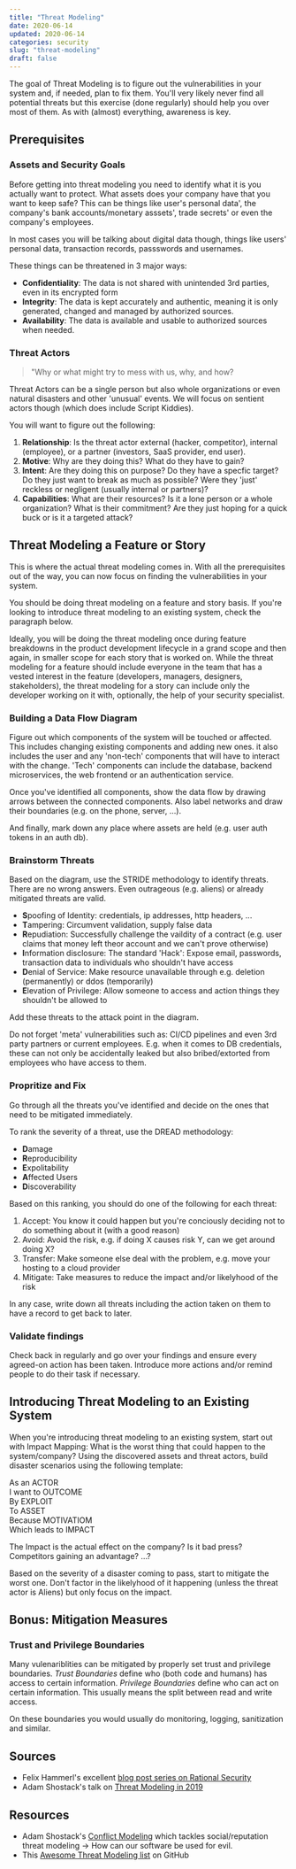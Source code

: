 ```yaml
---
title: "Threat Modeling"
date: 2020-06-14
updated: 2020-06-14
categories: security
slug: "threat-modeling"
draft: false
---
```


The goal of Threat Modeling is to figure out the vulnerabilities in your system and, if needed, plan to fix them. You'll very likely never find all potential threats but this exercise (done regularly) should help you over most of them. As with (almost) everything, awareness is key.

## Prerequisites

### Assets and Security Goals

Before getting into threat modeling you need to identify what it is you actually want to protect. What assets does your company have that you want to keep safe? This can be things like user's personal data', the company's bank accounts/monetary asssets',  trade secrets' or even the company's employees.

In most cases you will be talking about digital data though, things like users' personal data, transaction records, passswords and usernames.

These things can be threatened in 3 major ways:

* **Confidentiality**: The data is not shared with unintended 3rd parties, even in its encrypted form
* **Integrity**: The data is kept accurately and authentic, meaning it is only generated, changed and managed by authorized sources.
* **Availability**: The data is available and usable to authorized sources when needed.


### Threat Actors

> "Why or what might try to mess with us, why, and how?

Threat Actors can be a single person but also whole organizations or even natural disasters and other 'unusual' events. We will focus on sentient actors though (which does include Script Kiddies).

You will want to figure out the following:

1. **Relationship**: Is the threat actor external (hacker, competitor), internal (employee), or a partner (investors, SaaS provider, end user).
2. **Motive**: Why are they doing this? What do they have to gain?
3. **Intent**: Are they doing this on purpose? Do they have a specfic target? Do they just want to break as much as possible? Were they 'just' reckless or negligent (usually internal or partners)?
4. **Capabilities**: What are their resources? Is it a lone person or a whole organization? What is their commitment? Are they just hoping for a quick buck or is it a targeted attack?



## Threat Modeling a Feature or Story

This is where the actual threat modeling comes in. With all the prerequisites out of the way, you can now focus on finding the vulnerabilities in your system.

You should be doing threat modeling on a feature and story basis. If you're looking to introduce threat modeling to an existing system, check the paragraph below.

Ideally, you will be doing the threat modeling once during feature breakdowns in the product development lifecycle in a grand scope and then again, in smaller scope for each story that is worked on. While the threat modeling for a feature should include everyone in the team that has a vested interest in the feature (developers, managers, designers, stakeholders), the threat modeling for a story can include only the developer working on it with, optionally, the help of your security specialist.

### Building a Data Flow Diagram

Figure out which components of the system will be touched or affected. This includes changing existing components and adding new ones. it also includes the user and any 'non-tech' components that will have to interact with the change. 'Tech' components can include the database, backend microservices, the web frontend or an authentication service.

Once you've identified all components, show the data flow by drawing arrows between the connected components. Also label networks and draw their boundaries (e.g. on the phone, server, ...).

And finally, mark down any place where assets are held (e.g. user auth tokens in an auth db).

### Brainstorm Threats

Based on the diagram, use the STRIDE methodology to identify threats. There are no wrong answers. Even outrageous (e.g. aliens) or already mitigated threats are valid.

* **S**poofing of Identity: credentials, ip addresses, http headers, ...
* **T**ampering: Circumvent validation, supply false data
* **R**epudiation: Successfully challenge the vaildity of a contract (e.g. user claims that money left theor account and we can't prove otherwise)
* **I**nformation disclosure: The standard 'Hack': Expose email, passwords, transaction data to individuals who shouldn't have access
* **D**enial of Service: Make resource unavailable through e.g. deletion (permanently) or ddos (temporarily)
* **E**levation of Privilege: Allow someone to access and action things they shouldn't be allowed to

Add these threats to the attack point in the diagram.

Do not forget 'meta' vulnerabilities such as: CI/CD pipelines and even 3rd party partners or current employees. E.g. when it comes to DB credentials, these can not only be accidentally leaked but also bribed/extorted from employees who have access to them.

### Propritize and Fix

Go through all the threats you've identified and decide on the ones that need to be mitigated immediately.

To rank the severity of a threat, use the DREAD methodology:

* **D**amage
* **R**eproducibility
* **E**xpolitability
* **A**ffected Users
* **D**iscoverability

Based on this ranking, you should do one of the following for each threat:

1. Accept: You know it could happen but you're conciously deciding not to do something about it (with a good reason)
2. Avoid: Avoid the risk, e.g. if doing X causes risk Y, can we get around doing X?
3. Transfer: Make someone else deal with the problem, e.g. move your hosting to a cloud provider
4. Mitigate: Take measures to reduce the impact and/or likelyhood of the risk

In any case, write down all threats including the action taken on them to have a record to get back to later.


### Validate findings

Check back in regularly and go over your findings and ensure every agreed-on action has been taken. Introduce more actions and/or remind people to do their task if necessary.



## Introducing Threat Modeling to an Existing System

When you're introducing threat modeling to an existing system, start out with Impact Mapping: What is the worst thing that could happen to the system/company? Using the discovered assets and threat actors, build disaster scenarios using the following template:

As an ACTOR  
I want to OUTCOME  
By EXPLOIT  
To ASSET  
Because MOTIVATIOM  
Which leads to IMPACT  

The Impact is the actual effect on the company? Is it bad press? Competitors gaining an advantage? ...?

Based on the severity of a disaster coming to pass, start to mitigate the worst one. Don't factor in the likelyhood of it happening (unless the threat actor is Aliens) but only focus on the impact.



## Bonus: Mitigation Measures

### Trust and Privilege Boundaries

Many vulenariblities can be mitigated by properly set trust and privilege boundaries. _Trust Boundaries_ define who (both code and humans) has access to certain information. _Privilege Boundaries_ define who can act on certain information. This usually means the split between read and write access.

On these boundaries you would usually do monitoring, logging, sanitization and similar.



## Sources

* Felix Hammerl's excellent [blog post series on Rational Security](https://felixhammerl.com/2018/05/03/Sec-1-Introduction-to-Rational-Security.html)
* Adam Shostack's talk on [Threat Modeling in 2019](https://www.youtube.com/watch?v=ZoxHIpzaZ6U)

## Resources

* Adam Shostack's [Conflict Modeling](https://github.com/adamshostack/conflictmodeling) which tackles social/reputation threat modeling -> How can our software be used for evil.
* This [Awesome Threat Modeling list](https://github.com/hysnsec/awesome-threat-modelling) on GitHub
